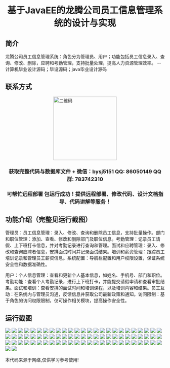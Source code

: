 <p><h1 align="center">基于JavaEE的龙腾公司员工信息管理系统的设计与实现</h1></p>

## 简介
龙腾公司员工信息管理系统：角色分为管理员、用户；功能包括员工信息录入、查询、修改、删除，应聘和考勤管理，支持批量处理，提高人力资源管理效率。    --计算机毕业设计源码；毕设源码；java毕业设计源码


## 联系方式
<img src="https://bs-1329754181.cos.ap-shanghai.myqcloud.com/wx.jpg" alt="二维码" style="display: block; margin: 0 auto;" width="200px">
<p><h3 align="center">获取完整代码与数据库文件 + 微信：bysj5151 QQ: 86050149 QQ群: 783742310</h3></p>
<p><h3 align="center">可帮忙远程部署 包运行成功！提供远程部署、修改代码、设计文档指导、代码讲解等服务！</h3></p>

## 功能介绍（完整见运行截图）
管理员：员工信息管理：录入、修改、查询和删除员工信息，支持批量操作。部门和职位管理：添加、查看、修改和删除部门及职位信息。考勤管理：记录员工请假、上下班打卡信息，并对考勤记录进行查询和管理。面试和应聘管理：录入、修改和查询应聘者信息，安排面试时间并记录面试结果。培训和薪资管理：跟踪员工培训记录和管理员工薪资信息。系统配置：导航栏配置和用户权限设置，保证系统安全性和数据准确性。

用户：个人信息管理：查看和更新个人基本信息，如姓名、手机号、部门和职位。考勤功能：查看个人考勤记录，进行上下班打卡，并能提交请假申请和查看审批结果。面试和培训：查看安排的面试时间和培训课程，以及培训内容和结果。员工互动：在系统内与管理员沟通，反馈信息并获取公司最新政策和通知。访问限制：基于角色的访问权限限制，仅可操作相关模块，提高操作安全性。


## 运行截图
![](https://bs-1329754181.cos.ap-shanghai.myqcloud.com/ssm/LongTengEmployeeInformationManagementSystem/img/001.jpg)
![](https://bs-1329754181.cos.ap-shanghai.myqcloud.com/ssm/LongTengEmployeeInformationManagementSystem/img/002.jpg)
![](https://bs-1329754181.cos.ap-shanghai.myqcloud.com/ssm/LongTengEmployeeInformationManagementSystem/img/003.jpg)
![](https://bs-1329754181.cos.ap-shanghai.myqcloud.com/ssm/LongTengEmployeeInformationManagementSystem/img/004.jpg)
![](https://bs-1329754181.cos.ap-shanghai.myqcloud.com/ssm/LongTengEmployeeInformationManagementSystem/img/005.jpg)
![](https://bs-1329754181.cos.ap-shanghai.myqcloud.com/ssm/LongTengEmployeeInformationManagementSystem/img/006.jpg)
![](https://bs-1329754181.cos.ap-shanghai.myqcloud.com/ssm/LongTengEmployeeInformationManagementSystem/img/007.jpg)
![](https://bs-1329754181.cos.ap-shanghai.myqcloud.com/ssm/LongTengEmployeeInformationManagementSystem/img/008.jpg)
![](https://bs-1329754181.cos.ap-shanghai.myqcloud.com/ssm/LongTengEmployeeInformationManagementSystem/img/009.jpg)
![](https://bs-1329754181.cos.ap-shanghai.myqcloud.com/ssm/LongTengEmployeeInformationManagementSystem/img/010.jpg)
![](https://bs-1329754181.cos.ap-shanghai.myqcloud.com/ssm/LongTengEmployeeInformationManagementSystem/img/011.jpg)
![](https://bs-1329754181.cos.ap-shanghai.myqcloud.com/ssm/LongTengEmployeeInformationManagementSystem/img/012.jpg)
![](https://bs-1329754181.cos.ap-shanghai.myqcloud.com/ssm/LongTengEmployeeInformationManagementSystem/img/013.jpg)
![](https://bs-1329754181.cos.ap-shanghai.myqcloud.com/ssm/LongTengEmployeeInformationManagementSystem/img/014.jpg)
![](https://bs-1329754181.cos.ap-shanghai.myqcloud.com/ssm/LongTengEmployeeInformationManagementSystem/img/015.jpg)
![](https://bs-1329754181.cos.ap-shanghai.myqcloud.com/ssm/LongTengEmployeeInformationManagementSystem/img/016.jpg)
![](https://bs-1329754181.cos.ap-shanghai.myqcloud.com/ssm/LongTengEmployeeInformationManagementSystem/img/017.jpg)
![](https://bs-1329754181.cos.ap-shanghai.myqcloud.com/ssm/LongTengEmployeeInformationManagementSystem/img/018.jpg)
![](https://bs-1329754181.cos.ap-shanghai.myqcloud.com/ssm/LongTengEmployeeInformationManagementSystem/img/019.jpg)
![](https://bs-1329754181.cos.ap-shanghai.myqcloud.com/ssm/LongTengEmployeeInformationManagementSystem/img/020.jpg)
![](https://bs-1329754181.cos.ap-shanghai.myqcloud.com/ssm/LongTengEmployeeInformationManagementSystem/img/021.jpg)
![](https://bs-1329754181.cos.ap-shanghai.myqcloud.com/ssm/LongTengEmployeeInformationManagementSystem/img/022.jpg)
![](https://bs-1329754181.cos.ap-shanghai.myqcloud.com/ssm/LongTengEmployeeInformationManagementSystem/img/023.jpg)
![](https://bs-1329754181.cos.ap-shanghai.myqcloud.com/ssm/LongTengEmployeeInformationManagementSystem/img/024.jpg)
![](https://bs-1329754181.cos.ap-shanghai.myqcloud.com/ssm/LongTengEmployeeInformationManagementSystem/img/025.jpg)
![](https://bs-1329754181.cos.ap-shanghai.myqcloud.com/ssm/LongTengEmployeeInformationManagementSystem/img/026.jpg)
![](https://bs-1329754181.cos.ap-shanghai.myqcloud.com/ssm/LongTengEmployeeInformationManagementSystem/img/027.jpg)
![](https://bs-1329754181.cos.ap-shanghai.myqcloud.com/ssm/LongTengEmployeeInformationManagementSystem/img/028.jpg)
![](https://bs-1329754181.cos.ap-shanghai.myqcloud.com/ssm/LongTengEmployeeInformationManagementSystem/img/029.jpg)
![](https://bs-1329754181.cos.ap-shanghai.myqcloud.com/ssm/LongTengEmployeeInformationManagementSystem/img/030.jpg)
![](https://bs-1329754181.cos.ap-shanghai.myqcloud.com/ssm/LongTengEmployeeInformationManagementSystem/img/031.jpg)
![](https://bs-1329754181.cos.ap-shanghai.myqcloud.com/ssm/LongTengEmployeeInformationManagementSystem/img/032.jpg)
![](https://bs-1329754181.cos.ap-shanghai.myqcloud.com/ssm/LongTengEmployeeInformationManagementSystem/img/033.jpg)
![](https://bs-1329754181.cos.ap-shanghai.myqcloud.com/ssm/LongTengEmployeeInformationManagementSystem/img/034.jpg)
![](https://bs-1329754181.cos.ap-shanghai.myqcloud.com/ssm/LongTengEmployeeInformationManagementSystem/img/035.jpg)
![](https://bs-1329754181.cos.ap-shanghai.myqcloud.com/ssm/LongTengEmployeeInformationManagementSystem/img/036.jpg)
![](https://bs-1329754181.cos.ap-shanghai.myqcloud.com/ssm/LongTengEmployeeInformationManagementSystem/img/037.jpg)
![](https://bs-1329754181.cos.ap-shanghai.myqcloud.com/ssm/LongTengEmployeeInformationManagementSystem/img/038.jpg)
![](https://bs-1329754181.cos.ap-shanghai.myqcloud.com/ssm/LongTengEmployeeInformationManagementSystem/img/039.jpg)
![](https://bs-1329754181.cos.ap-shanghai.myqcloud.com/ssm/LongTengEmployeeInformationManagementSystem/img/040.jpg)
![](https://bs-1329754181.cos.ap-shanghai.myqcloud.com/ssm/LongTengEmployeeInformationManagementSystem/img/041.jpg)
![](https://bs-1329754181.cos.ap-shanghai.myqcloud.com/ssm/LongTengEmployeeInformationManagementSystem/img/042.jpg)
![](https://bs-1329754181.cos.ap-shanghai.myqcloud.com/ssm/LongTengEmployeeInformationManagementSystem/img/043.jpg)
![](https://bs-1329754181.cos.ap-shanghai.myqcloud.com/ssm/LongTengEmployeeInformationManagementSystem/img/044.jpg)
![](https://bs-1329754181.cos.ap-shanghai.myqcloud.com/ssm/LongTengEmployeeInformationManagementSystem/img/045.jpg)
![](https://bs-1329754181.cos.ap-shanghai.myqcloud.com/ssm/LongTengEmployeeInformationManagementSystem/img/046.jpg)
![](https://bs-1329754181.cos.ap-shanghai.myqcloud.com/ssm/LongTengEmployeeInformationManagementSystem/img/047.jpg)
![](https://bs-1329754181.cos.ap-shanghai.myqcloud.com/ssm/LongTengEmployeeInformationManagementSystem/img/048.jpg)
![](https://bs-1329754181.cos.ap-shanghai.myqcloud.com/ssm/LongTengEmployeeInformationManagementSystem/img/049.jpg)
![](https://bs-1329754181.cos.ap-shanghai.myqcloud.com/ssm/LongTengEmployeeInformationManagementSystem/img/050.jpg)
![](https://bs-1329754181.cos.ap-shanghai.myqcloud.com/ssm/LongTengEmployeeInformationManagementSystem/img/051.jpg)
![](https://bs-1329754181.cos.ap-shanghai.myqcloud.com/ssm/LongTengEmployeeInformationManagementSystem/img/052.jpg)
![](https://bs-1329754181.cos.ap-shanghai.myqcloud.com/ssm/LongTengEmployeeInformationManagementSystem/img/053.jpg)
![](https://bs-1329754181.cos.ap-shanghai.myqcloud.com/ssm/LongTengEmployeeInformationManagementSystem/img/054.jpg)
![](https://bs-1329754181.cos.ap-shanghai.myqcloud.com/ssm/LongTengEmployeeInformationManagementSystem/img/055.jpg)
![](https://bs-1329754181.cos.ap-shanghai.myqcloud.com/ssm/LongTengEmployeeInformationManagementSystem/img/056.jpg)
![](https://bs-1329754181.cos.ap-shanghai.myqcloud.com/ssm/LongTengEmployeeInformationManagementSystem/img/057.jpg)
![](https://bs-1329754181.cos.ap-shanghai.myqcloud.com/ssm/LongTengEmployeeInformationManagementSystem/img/058.jpg)
![](https://bs-1329754181.cos.ap-shanghai.myqcloud.com/ssm/LongTengEmployeeInformationManagementSystem/img/059.jpg)
![](https://bs-1329754181.cos.ap-shanghai.myqcloud.com/ssm/LongTengEmployeeInformationManagementSystem/img/060.jpg)
![](https://bs-1329754181.cos.ap-shanghai.myqcloud.com/ssm/LongTengEmployeeInformationManagementSystem/img/061.jpg)
![](https://bs-1329754181.cos.ap-shanghai.myqcloud.com/ssm/LongTengEmployeeInformationManagementSystem/img/062.jpg)
![](https://bs-1329754181.cos.ap-shanghai.myqcloud.com/ssm/LongTengEmployeeInformationManagementSystem/img/063.jpg)
![](https://bs-1329754181.cos.ap-shanghai.myqcloud.com/ssm/LongTengEmployeeInformationManagementSystem/img/064.jpg)
![](https://bs-1329754181.cos.ap-shanghai.myqcloud.com/ssm/LongTengEmployeeInformationManagementSystem/img/065.jpg)
![](https://bs-1329754181.cos.ap-shanghai.myqcloud.com/ssm/LongTengEmployeeInformationManagementSystem/img/066.jpg)
![](https://bs-1329754181.cos.ap-shanghai.myqcloud.com/ssm/LongTengEmployeeInformationManagementSystem/img/067.jpg)
![](https://bs-1329754181.cos.ap-shanghai.myqcloud.com/ssm/LongTengEmployeeInformationManagementSystem/img/068.jpg)
![](https://bs-1329754181.cos.ap-shanghai.myqcloud.com/ssm/LongTengEmployeeInformationManagementSystem/img/069.jpg)
![](https://bs-1329754181.cos.ap-shanghai.myqcloud.com/ssm/LongTengEmployeeInformationManagementSystem/img/070.jpg)
![](https://bs-1329754181.cos.ap-shanghai.myqcloud.com/ssm/LongTengEmployeeInformationManagementSystem/img/071.jpg)
![](https://bs-1329754181.cos.ap-shanghai.myqcloud.com/ssm/LongTengEmployeeInformationManagementSystem/img/072.jpg)
![](https://bs-1329754181.cos.ap-shanghai.myqcloud.com/ssm/LongTengEmployeeInformationManagementSystem/img/073.jpg)
![](https://bs-1329754181.cos.ap-shanghai.myqcloud.com/ssm/LongTengEmployeeInformationManagementSystem/img/074.jpg)
![](https://bs-1329754181.cos.ap-shanghai.myqcloud.com/ssm/LongTengEmployeeInformationManagementSystem/img/075.jpg)
![](https://bs-1329754181.cos.ap-shanghai.myqcloud.com/ssm/LongTengEmployeeInformationManagementSystem/img/076.jpg)
![](https://bs-1329754181.cos.ap-shanghai.myqcloud.com/ssm/LongTengEmployeeInformationManagementSystem/img/077.jpg)

<p>本代码来源于网络,仅供学习参考使用!</p>
